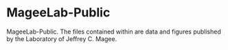 # MageeLab-Public
MageeLab-Public.
The files contained within are data and figures published by the Laboratory of Jeffrey C. Magee. 
